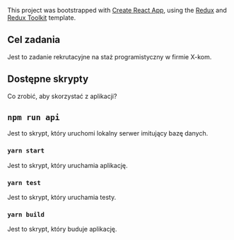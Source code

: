This project was bootstrapped with [Create React App](https://github.com/facebook/create-react-app), using the [Redux](https://redux.js.org/) and [Redux Toolkit](https://redux-toolkit.js.org/) template.

## Cel zadania

Jest to zadanie rekrutacyjne na staż programistyczny w firmie X-kom.

## Dostępne skrypty

Co zrobić, aby skorzystać z aplikacji?

## `npm run api`

Jest to skrypt, który uruchomi lokalny serwer imitujący bazę danych.

### `yarn start`

Jest to skrypt, który uruchamia aplikację.

### `yarn test`

Jest to skrypt, który uruchamia testy.

### `yarn build`

Jest to skrypt, który buduje aplikację.
